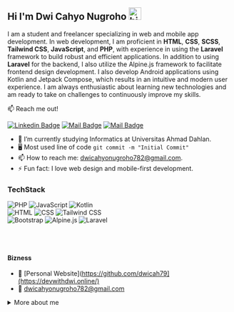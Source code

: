 ## Hi I'm Dwi Cahyo Nugroho <img src="https://user-images.githubusercontent.com/1303154/88677602-1635ba80-d120-11ea-84d8-d263ba5fc3c0.gif" width="28px" alt="hi">

I am a student and freelancer specializing in web and mobile app development. In web development, I am proficient in **HTML**, **CSS**, **SCSS**, **Tailwind CSS**, **JavaScript**, and **PHP**, with experience in using the **Laravel** framework to build robust and efficient applications. In addition to using **Laravel** for the backend, I also utilize the Alpine.js framework to facilitate frontend design development. I also develop Android applications using Kotlin and Jetpack Compose, which results in an intuitive and modern user experience. I am always enthusiastic about learning new technologies and am ready to take on challenges to continuously improve my skills.

:mailbox: Reach me out!

[![Linkedin Badge](https://img.shields.io/badge/-Dwi_Cahyo_Nugroho-0e76a8?style=flat&labelColor=0e76a8&logo=linkedin&logoColor=white)](https://www.linkedin.com/in/dwicahyonugroho30/) [![Mail Badge](https://img.shields.io/badge/-@dwwll_-e84393?style=flat&labelColor=e84393&logo=instagram&logoColor=white)](https://www.instagram.com/dwwll_/) [![Mail Badge](https://img.shields.io/badge/-dwicahyonugroho782@gmail.com-c0392b?style=flat&labelColor=c0392b&logo=gmail&logoColor=white)](mailto:dwicahyonugroho782@gmail.com)

- 🔭 I’m currently studying Informatics at Universitas Ahmad Dahlan.
- :desktop_computer: Most used line of code `git commit -m "Initial Commit"`
- 📫 How to reach me: dwicahyonugroho782@gmail.com.
- ⚡ Fun fact: I love web design and mobile-first development.


### TechStack
![PHP](https://img.shields.io/badge/PHP-777BB4?style=for-the-badge&logo=php&logoColor=white) ![JavaScript](https://img.shields.io/badge/JavaScript-323330?style=for-the-badge&logo=javascript&logoColor=F7DF1E) ![Kotlin](https://img.shields.io/badge/Kotlin-0095D5?&style=for-the-badge&logo=kotlin&logoColor=white)
<br>![HTML](https://img.shields.io/badge/HTML-E34F26?style=for-the-badge&logo=html5&logoColor=white) ![CSS](https://img.shields.io/badge/CSS-1572B6?style=for-the-badge&logo=css3&logoColor=white)
![Tailwind CSS](https://img.shields.io/badge/TailwindCSS-06B6D4?style=for-the-badge&logo=tailwind-css&logoColor=white) <br> ![Bootstrap](https://img.shields.io/badge/Bootstrap-563D7C?style=for-the-badge&logo=bootstrap&logoColor=white) ![Alpine.js](https://img.shields.io/badge/AlpineJS-8BC0D0?style=for-the-badge&logo=alpine.js&logoColor=black) ![Laravel](https://img.shields.io/badge/Laravel-FF2D20?style=for-the-badge&logo=laravel&logoColor=white)

<br />
<br />

#### Bizness
- :paperclip: [Personal Website](https://github.com/dwicah79](https://devwithdwi.online/)
- :email: dwicahyonugroho782@gmail.com

<details>
<summary>
  More about me
</summary>
<br>
I enjoy sharing knowledge, putting together tutorials, and contributing to open-source projects to help fellow developers. I also enjoy learning new technologies and frameworks.

#### Github Stats

![Dwi Cahyo's github stats](https://github-readme-stats.vercel.app/api?username=dwicah79&count_private=true&theme=tokyonight&hide=contribs,prs)

</details>
